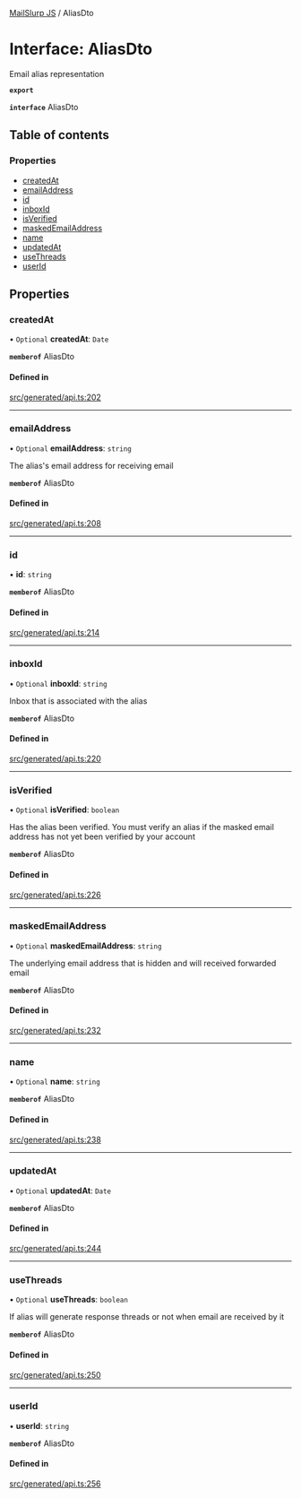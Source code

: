 [MailSlurp JS](../README.md) / AliasDto

# Interface: AliasDto

Email alias representation

**`export`**

**`interface`** AliasDto

## Table of contents

### Properties

- [createdAt](AliasDto.md#createdat)
- [emailAddress](AliasDto.md#emailaddress)
- [id](AliasDto.md#id)
- [inboxId](AliasDto.md#inboxid)
- [isVerified](AliasDto.md#isverified)
- [maskedEmailAddress](AliasDto.md#maskedemailaddress)
- [name](AliasDto.md#name)
- [updatedAt](AliasDto.md#updatedat)
- [useThreads](AliasDto.md#usethreads)
- [userId](AliasDto.md#userid)

## Properties

### createdAt

• `Optional` **createdAt**: `Date`

**`memberof`** AliasDto

#### Defined in

[src/generated/api.ts:202](https://github.com/mailslurp/mailslurp-client/blob/1460b4d/src/generated/api.ts#L202)

___

### emailAddress

• `Optional` **emailAddress**: `string`

The alias's email address for receiving email

**`memberof`** AliasDto

#### Defined in

[src/generated/api.ts:208](https://github.com/mailslurp/mailslurp-client/blob/1460b4d/src/generated/api.ts#L208)

___

### id

• **id**: `string`

**`memberof`** AliasDto

#### Defined in

[src/generated/api.ts:214](https://github.com/mailslurp/mailslurp-client/blob/1460b4d/src/generated/api.ts#L214)

___

### inboxId

• `Optional` **inboxId**: `string`

Inbox that is associated with the alias

**`memberof`** AliasDto

#### Defined in

[src/generated/api.ts:220](https://github.com/mailslurp/mailslurp-client/blob/1460b4d/src/generated/api.ts#L220)

___

### isVerified

• `Optional` **isVerified**: `boolean`

Has the alias been verified. You must verify an alias if the masked email address has not yet been verified by your account

**`memberof`** AliasDto

#### Defined in

[src/generated/api.ts:226](https://github.com/mailslurp/mailslurp-client/blob/1460b4d/src/generated/api.ts#L226)

___

### maskedEmailAddress

• `Optional` **maskedEmailAddress**: `string`

The underlying email address that is hidden and will received forwarded email

**`memberof`** AliasDto

#### Defined in

[src/generated/api.ts:232](https://github.com/mailslurp/mailslurp-client/blob/1460b4d/src/generated/api.ts#L232)

___

### name

• `Optional` **name**: `string`

**`memberof`** AliasDto

#### Defined in

[src/generated/api.ts:238](https://github.com/mailslurp/mailslurp-client/blob/1460b4d/src/generated/api.ts#L238)

___

### updatedAt

• `Optional` **updatedAt**: `Date`

**`memberof`** AliasDto

#### Defined in

[src/generated/api.ts:244](https://github.com/mailslurp/mailslurp-client/blob/1460b4d/src/generated/api.ts#L244)

___

### useThreads

• `Optional` **useThreads**: `boolean`

If alias will generate response threads or not when email are received by it

**`memberof`** AliasDto

#### Defined in

[src/generated/api.ts:250](https://github.com/mailslurp/mailslurp-client/blob/1460b4d/src/generated/api.ts#L250)

___

### userId

• **userId**: `string`

**`memberof`** AliasDto

#### Defined in

[src/generated/api.ts:256](https://github.com/mailslurp/mailslurp-client/blob/1460b4d/src/generated/api.ts#L256)

